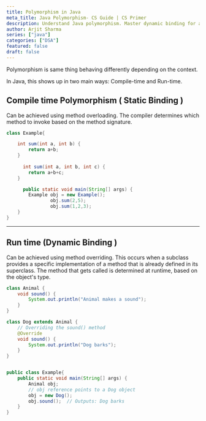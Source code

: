 ```yaml
---
title: Polymorphism in Java
meta_title: Java Polymorphism- CS Guide | CS Primer
description: Understand Java polymorphism. Master dynamic binding for adaptable and scalable programming in CS.
author: Arjit Sharma
series: ["java"]
categories: ["DSA"]
featured: false
draft: false
---
```


Polymorphism is same thing behaving differently depending on the context. 

In Java, this shows up in two main ways: Compile-time and Run-time.

## Compile time Polymorphism ( Static Binding )
Can be achieved using method overloading. The compiler determines which method to invoke based on the method signature.

```java
class Example{

    int sum(int a, int b) {
	    return a+b;
    }
		
	  int sum(int a, int b, int c) {
	    return a+b+c;
    }

	  public static void main(String[] args) {
        Example obj = new Example();
				obj.sum(2,5);
				obj.sum(1,2,3);
    }
}
```

---
## Run time  (Dynamic Binding ) 
Can be achieved using method overriding. This occurs when a subclass provides a specific implementation of a method that is already defined in its superclass. The method that gets called is determined at runtime, based on the object's type.

```java
class Animal {
    void sound() {
        System.out.println("Animal makes a sound");
    }
}

class Dog extends Animal {
    // Overriding the sound() method
    @Override
    void sound() {
        System.out.println("Dog barks");
    }
}


public class Example{
    public static void main(String[] args) {
        Animal obj;
        // obj reference points to a Dog object
        obj = new Dog();
        obj.sound();  // Outputs: Dog barks
    }
}
```